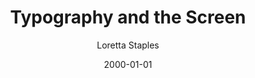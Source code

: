 ---
title: Typography and the Screen
author: Loretta Staples
link: "/assets/pdf/staples-typography.pdf"
date: 2000-01-01
---